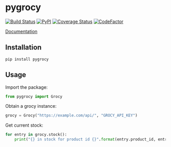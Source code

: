 # pygrocy
[![Build Status](https://travis-ci.com/SebRut/pygrocy.svg?branch=master)](https://travis-ci.com/SebRut/pygrocy)
[![PyPI](https://img.shields.io/pypi/v/pygrocy.svg)](https://pypi.org/project/pygrocy/)
[![Coverage Status](https://coveralls.io/repos/github/SebRut/pygrocy/badge.svg?branch=master)](https://coveralls.io/github/SebRut/pygrocy?branch=master)
[![CodeFactor](https://www.codefactor.io/repository/github/sebrut/pygrocy/badge)](https://www.codefactor.io/repository/github/sebrut/pygrocy)

[Documentation](https://sebrut.github.io/pygrocy/pygrocy/grocy.html)

## Installation

`pip install pygrocy`

## Usage
Import the package: 
```python
from pygrocy import Grocy
```

Obtain a grocy instance:
```python
grocy = Grocy("https://example.com/api/", "GROCY_API_KEY")
```

Get current stock:
```python
for entry in grocy.stock():
    print("{} in stock for product id {}".format(entry.product_id, entry.amount))
```
